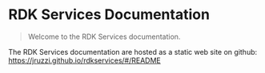 # RDK Services Documentation

> Welcome to the RDK Services documentation.

The RDK Services documentation are hosted as a static web site on github: https://jruzzi.github.io/rdkservices/#/README
